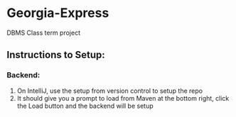 # Georgia-Express
DBMS Class term project

## Instructions to Setup:
### Backend:
1. On IntelliJ, use the setup from version control to setup the repo
2. It should give you a prompt to load from Maven at the bottom right, click the Load button and the backend will be setup
